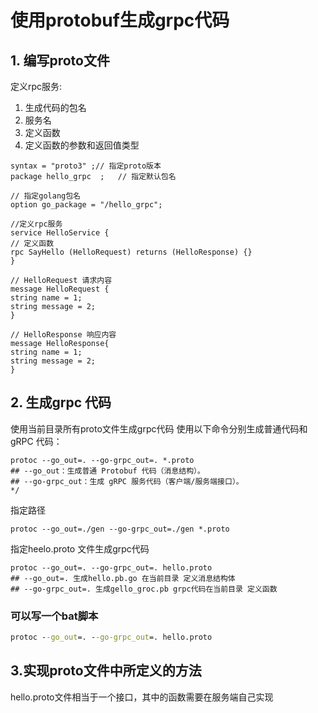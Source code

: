 # 使用protobuf生成grpc代码

## 1. 编写proto文件
定义rpc服务:
1. 生成代码的包名
2. 服务名
3. 定义函数
4. 定义函数的参数和返回值类型
```
syntax = "proto3" ;// 指定proto版本
package hello_grpc  ;   // 指定默认包名

// 指定golang包名
option go_package = "/hello_grpc";

//定义rpc服务
service HelloService {
// 定义函数
rpc SayHello (HelloRequest) returns (HelloResponse) {}
}

// HelloRequest 请求内容
message HelloRequest {
string name = 1;
string message = 2;
}

// HelloResponse 响应内容
message HelloResponse{
string name = 1;
string message = 2;
}

```

## 2. 生成grpc 代码
使用当前目录所有proto文件生成grpc代码
使用以下命令分别生成普通代码和 gRPC 代码：
```
protoc --go_out=. --go-grpc_out=. *.proto
## --go_out：生成普通 Protobuf 代码（消息结构）。
## --go-grpc_out：生成 gRPC 服务代码（客户端/服务端接口）。
*/

```
指定路径
```
protoc --go_out=./gen --go-grpc_out=./gen *.proto
```
指定heelo.proto 文件生成grpc代码
```
protoc --go_out=. --go-grpc_out=. hello.proto
## --go_out=. 生成hello.pb.go 在当前目录 定义消息结构体
## --go-grpc_out=. 生成gello_groc.pb grpc代码在当前目录 定义函数
```

### 可以写一个bat脚本
```set.bat
protoc --go_out=. --go-grpc_out=. hello.proto
```

## 3.实现proto文件中所定义的方法
hello.proto文件相当于一个接口，其中的函数需要在服务端自己实现